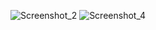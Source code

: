![Screenshot_2](https://user-images.githubusercontent.com/119960611/205989252-f125d57a-7a62-48f1-a23d-4d1fa9d593f2.jpg)
![Screenshot_4](https://user-images.githubusercontent.com/119960611/205989255-a4b81ccb-c8e4-4f46-b9fd-41c98ad7d03f.jpg)

